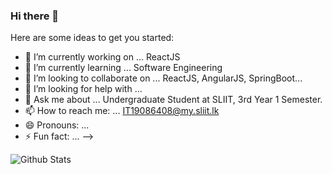 ### Hi there 👋


Here are some ideas to get you started:

- 🔭 I’m currently working on ... ReactJS
- 🌱 I’m currently learning ... Software Engineering
- 👯 I’m looking to collaborate on ... ReactJS, AngularJS, SpringBoot...
- 🤔 I’m looking for help with ...
- 💬 Ask me about ... Undergraduate Student at SLIIT, 3rd Year 1 Semester.
- 📫 How to reach me: ... IT19086408@my.sliit.lk
- 😄 Pronouns: ...
- ⚡ Fun fact: ...
-->


![Github Stats](https://github-readme-stats.vercel.app/api?username=AnawaratneMANA&show_icons=true&theme=radical)
